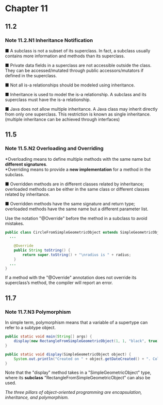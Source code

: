 # Chapter 11
## 11.2
### Note 11.2.N1 Inheritance Notification
  
■ A subclass is not a subset of its superclass. In fact, a subclass usually contains more information and methods than its superclass.  
  
■ Private data fields in a superclass are not accessible outside the class. They can be accessed/mutated through public accessors/mutators if defined in the superclass.
  
■ Not all is-a relationships should be modeled using inheritance.  
  
■ Inheritance is used to model the is-a relationship. A subclass and its superclass must have the is-a relationship.  
  
■ Java does not allow multiple inheritance. A Java class may inherit directly from only one superclass. This restriction is known as single inheritance. (multiple inheritance can be achieved through interfaces)  
  
## 11.5
### Note 11.5.N2 Overloading and Overriding
\*Overloading means to define multiple methods with the same name but **different signatures**.  
\*Overriding means to provide a **new implementation** for a method in the subclass.
  
■ Overridden methods are in different classes related by inheritance; overloaded methods can be either in the same class or different classes related by inheritance.  
  
■ Overridden methods have the same signature and return type; overloaded methods have the same name but a different parameter list.  
  
Use the notation "@Override" before the method in a subclass to avoid mistakes.  
```java
public class CircleFromSimpleGeometricObject extends SimpleGeometricObject {
  ...
  
	@Override
	public String toString() {
		return super.toString() + "\nradius is " + radius;
	}
  ...
}
```
If a method with the "@Override" annotation does not override its superclass’s method, the compiler will report an error.
  
## 11.7
### Note 11.7.N3 Polymorphism
In simple term, polymorphism means that a variable of a supertype can refer to a subtype object.  
```java
public static void main(String[] args) {
	display(new RectangleFromSimpleGeometricObject(1, 1, "black", true));
}

public static void display(SimpleGeometricObject object) {
	System.out.println("Created on " + object.getDateCreated() + ". Color is " + object.getColor());
}
```
Note that the "display" method takes in a "SimpleGeometricObject" type, where its **subclass** "RectangleFromSimpleGeometricObject" can also be used.  
  
*The three pillars of object-oriented programming are encapsulation, inheritance, and polymorphism.*

